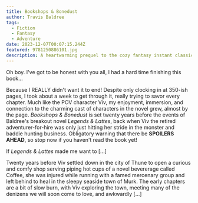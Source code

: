 ```yaml
---
title: Bookshops & Bonedust
author: Travis Baldree
tags:
  - Fiction
  - Fantasy
  - Adventure
date: 2023-12-07T00:07:15.244Z
featured: 9781250886101.jpg
description: A heartwarming prequel to the cozy fantasy instant classic by Travis Baldree
---
```

Oh boy. I've got to be honest with you all, I had a hard time finishing this book...

Because I REALLY didn't want it to end! Despite only clocking in at 350-ish pages, I took about a week to get through it, really trying to savor every chapter. Much like the POV character Viv, my enjoyment, immersion, and connection to the charming cast of characters in the novel grew, almost by the page. *Bookshops & Bonedust* is set twenty years before the events of Baldree's breakout novel *Legends & Lattes*, back when Viv the retired adventurer-for-hire was only just hitting her stride in the monster and baddie hunting business. Obligatory warning that there be **SPOILERS AHEAD**, so stop now if you haven't read the book yet!

If *Legends & Lattes* made me want to \[...]

Twenty years before Viv settled down in the city of Thune to open a curious and comfy shop serving piping hot cups of a novel bevererage called Coffee, she was injured while running with a famed mercenary group and left behind to heal in the sleepy seaside town of Murk. The early chapters are a bit of slow burn, with Viv exploring the town, meeting many of the denizens we will soon come to love, and awkwardly \[...]